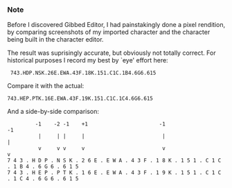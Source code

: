 ### Note

Before I discovered Gibbed Editor, I had painstakingly done a pixel
rendition, by comparing screenshots of my imported character and
the character being built in the character editor.

The result was suprisingly accurate, but obviously not totally
correct.  For historical purposes I record my best by \`eye' effort
here:

```
 743.HDP.NSK.26E.EWA.43F.18K.151.C1C.1B4.6G6.615
```

Compare it with the actual:

```
743.HEP.PTK.16E.EWA.43F.19K.151.C1C.1C4.6G6.615
```


And a side-by-side comparison:

```
         -1    -2 -1    +1                       -1                      -1
          |     | |     |                         |                       |
          v     v v     v                         v                       v
7 4 3 . H D P . N S K . 2 6 E . E W A . 4 3 F . 1 8 K . 1 5 1 . C 1 C . 1 B 4 . 6 G 6 . 6 1 5 
7 4 3 . H E P . P T K . 1 6 E . E W A . 4 3 F . 1 9 K . 1 5 1 . C 1 C . 1 C 4 . 6 G 6 . 6 1 5 
```
